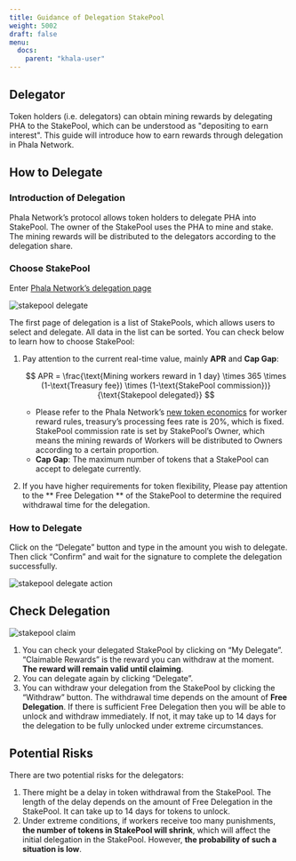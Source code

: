 ```yaml
---
title: Guidance of Delegation StakePool
weight: 5002
draft: false
menu:
  docs:
    parent: "khala-user"
---
```


## Delegator

Token holders (i.e. delegators) can obtain mining rewards by delegating PHA to the StakePool, which can be understood as "depositing to earn interest". This guide will introduce how to earn rewards through delegation in Phala Network.

## How to Delegate

### Introduction of Delegation

Phala Network’s protocol allows token holders to delegate PHA into StakePool. The owner of the StakePool uses the PHA to mine and stake. The mining rewards will be distributed to the delegators according to the delegation share.

### Choose StakePool

Enter [Phala Network’s delegation page]( https://app.phala.network/delegate/ )

![stakepool delegate](/images/docs/khala-user/stakepool-delegate.jpg)

The first page of delegation is a list of StakePools, which allows users to select and delegate. All data in the list can be sorted. You can check below to learn how to choose StakePool:

1. Pay attention to the current real-time value, mainly **APR** and **Cap Gap**:

    $$
    APR = \frac{\text{Mining workers reward in 1 day} \times 365 \times (1-\text{Treasury fee}) \times (1-\text{StakePool commission})}{\text{Stakepool delegated}}
    $$

    - Please refer to the Phala Network’s [new token economics](https://medium.com/phala-network/reading-phala-network-economic-paper-preview-5f33b7019861) for worker reward rules, treasury’s processing fees rate is 20%, which is fixed. StakePool commission rate is set by StakePool’s Owner, which means the mining rewards of Workers will be distributed to Owners according to a certain proportion.
    - **Cap Gap**: The maximum number of tokens that a StakePool can accept to delegate currently.

2. If you have higher requirements for token flexibility, Please pay attention to the ** Free Delegation ** of the StakePool to determine the required withdrawal time for the delegation.

### How to Delegate

Click on the “Delegate” button and type in the amount you wish to delegate. Then click “Confirm” and wait for the signature to complete the delegation successfully.

![stakepool delegate action](/images/docs/khala-user/stakepool-delegate-action.jpg)

## Check Delegation

![stakepool claim](/images/docs/khala-user/stakepool-claim.jpg)

1. You can check your delegated StakePool by clicking on “My Delegate”. “Claimable Rewards” is the reward you can withdraw at the moment. **The reward will remain valid until claiming**.
2. You can delegate again by clicking “Delegate”.
3. You can withdraw your delegation from the StakePool by clicking the “Withdraw” button. The withdrawal time depends on the amount of **Free Delegation**. If there is sufficient Free Delegation then you will be able to unlock and withdraw immediately. If not, it may take up to 14 days for the delegation to be fully unlocked under extreme circumstances.

## Potential Risks

There are two potential risks for the delegators:

1. There might be a delay in token withdrawal from the StakePool. The length of the delay depends on the amount of Free Delegation in the StakePool. It can take up to 14 days for tokens to unlock.
2. Under extreme conditions, if workers receive too many punishments, **the number of tokens in StakePool will shrink**, which will affect the initial delegation in the StakePool. However, **the probability of such a situation is low**.

<script>
  MathJax = {
    tex: {
      inlineMath: [['$', '$'], ['\\(', '\\)']],
      displayMath: [['$$','$$'], ['\\[', '\\]']],
      processEscapes: true,
      processEnvironments: true
    },
    options: {
      skipHtmlTags: ['script', 'noscript', 'style', 'textarea', 'pre']
    }
  };
  window.addEventListener('load', (event) => {
      document.querySelectorAll("mjx-container").forEach(function(x){
        x.parentElement.classList += 'has-jax'})
    });
</script>
<script type="text/javascript" id="MathJax-script" async
  src="https://cdn.jsdelivr.net/npm/mathjax@3/es5/tex-mml-chtml.js"></script>
